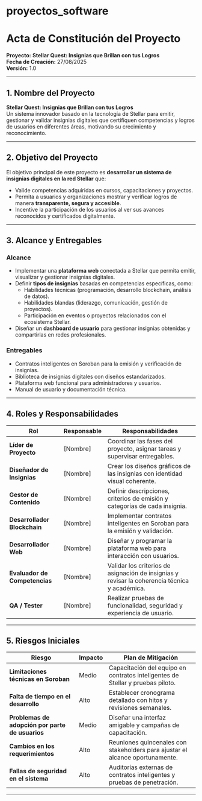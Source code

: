 # proyectos_software
# Acta de Constitución del Proyecto  
**Proyecto:** **Stellar Quest: Insignias que Brillan con tus Logros**  
**Fecha de Creación:** 27/08/2025  
**Versión:** 1.0  

---

## 1. Nombre del Proyecto  
**Stellar Quest: Insignias que Brillan con tus Logros**  
Un sistema innovador basado en la tecnología de Stellar para emitir, gestionar y validar insignias digitales que certifiquen competencias y logros de usuarios en diferentes áreas, motivando su crecimiento y reconocimiento.

---

## 2. Objetivo del Proyecto  
El objetivo principal de este proyecto es **desarrollar un sistema de insignias digitales en la red Stellar** que:  
- Valide competencias adquiridas en cursos, capacitaciones y proyectos.  
- Permita a usuarios y organizaciones mostrar y verificar logros de manera **transparente, segura y accesible**.  
- Incentive la participación de los usuarios al ver sus avances reconocidos y certificados digitalmente.  

---

## 3. Alcance y Entregables  
### **Alcance**  
- Implementar una **plataforma web** conectada a Stellar que permita emitir, visualizar y gestionar insignias digitales.  
- Definir **tipos de insignias** basadas en competencias específicas, como:  
  - Habilidades técnicas (programación, desarrollo blockchain, análisis de datos).  
  - Habilidades blandas (liderazgo, comunicación, gestión de proyectos).  
  - Participación en eventos o proyectos relacionados con el ecosistema Stellar.  
- Diseñar un **dashboard de usuario** para gestionar insignias obtenidas y compartirlas en redes profesionales.  

### **Entregables**  
- Contratos inteligentes en Soroban para la emisión y verificación de insignias.  
- Biblioteca de insignias digitales con diseños estandarizados.  
- Plataforma web funcional para administradores y usuarios.  
- Manual de usuario y documentación técnica.

---

## 4. Roles y Responsabilidades  
| Rol | Responsable | Responsabilidades |
|------|-------------|------------------|
| **Líder de Proyecto** | [Nombre] | Coordinar las fases del proyecto, asignar tareas y supervisar entregables. |
| **Diseñador de Insignias** | [Nombre] | Crear los diseños gráficos de las insignias con identidad visual coherente. |
| **Gestor de Contenido** | [Nombre] | Definir descripciones, criterios de emisión y categorías de cada insignia. |
| **Desarrollador Blockchain** | [Nombre] | Implementar contratos inteligentes en Soroban para la emisión y validación. |
| **Desarrollador Web** | [Nombre] | Diseñar y programar la plataforma web para interacción con usuarios. |
| **Evaluador de Competencias** | [Nombre] | Validar los criterios de asignación de insignias y revisar la coherencia técnica y académica. |
| **QA / Tester** | [Nombre] | Realizar pruebas de funcionalidad, seguridad y experiencia de usuario. |

---

## 5. Riesgos Iniciales  
| Riesgo | Impacto | Plan de Mitigación |
|---------|---------|--------------------|
| **Limitaciones técnicas en Soroban** | Medio | Capacitación del equipo en contratos inteligentes de Stellar y pruebas piloto. |
| **Falta de tiempo en el desarrollo** | Alto | Establecer cronograma detallado con hitos y revisiones semanales. |
| **Problemas de adopción por parte de usuarios** | Medio | Diseñar una interfaz amigable y campañas de capacitación. |
| **Cambios en los requerimientos** | Alto | Reuniones quincenales con stakeholders para ajustar el alcance oportunamente. |
| **Fallas de seguridad en el sistema** | Alto | Auditorías externas de contratos inteligentes y pruebas de penetración. |

---


